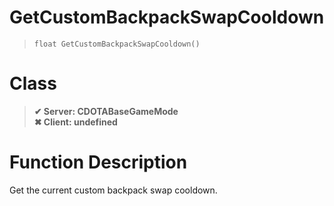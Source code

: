 # GetCustomBackpackSwapCooldown
> `float GetCustomBackpackSwapCooldown()`
# Class
> __✔ Server: CDOTABaseGameMode__  
> __✖ Client: undefined__  
# Function Description
Get the current custom backpack swap cooldown.
